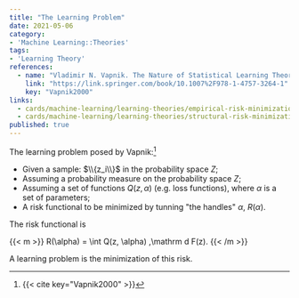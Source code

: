 ```yaml
---
title: "The Learning Problem"
date: 2021-05-06
category:
- 'Machine Learning::Theories'
tags:
- 'Learning Theory'
references:
  - name: "Vladimir N. Vapnik. The Nature of Statistical Learning Theory. 2000. doi:10.1007/978-1-4757-3264-1"
    link: "https://link.springer.com/book/10.1007%2F978-1-4757-3264-1"
    key: "Vapnik2000"
links:
  - cards/machine-learning/learning-theories/empirical-risk-minimization.md
  - cards/machine-learning/learning-theories/structural-risk-minimization.md
published: true
---
```



The learning problem posed by Vapnik:[^Vapnik2000]

- Given a sample: $\\{z_i\\}$ in the probability space $Z$;
- Assuming a probability measure on the probability space $Z$;
- Assuming a set of functions $Q(z, \alpha)$ (e.g. loss functions), where $\alpha$ is a set of parameters;
- A risk functional to be minimized by tunning "the handles" $\alpha$, $R(\alpha)$.

The risk functional is

{{< m >}}
R(\alpha) = \int Q(z, \alpha) \,\mathrm d F(z).
{{< /m >}}

A learning problem is the minimization of this risk.

[^Vapnik2000]: {{< cite key="Vapnik2000" >}}